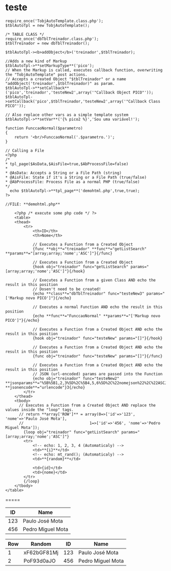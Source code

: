teste
=====
	require_once('TobjAutoTemplate.class.php');
	$tblAutoTpl = new TobjAutoTemplate();
	
	/* TABLE CLASS */
	require_once('dbTblTreinador.class.php');
	$tblTreinador = new dbTblTreinador();
	
	$tblAutoTpl-><b>addObject</b>('treinador',$tblTreinador);
	
	//Adds a new kind of Markup
	$tblAutoTpl->**setMarkupType**('pico');
	// When the Markup is called, executes callback function, overwriting the "TobjAutoTemplate" post actions.
	// Accepts a created Object "$tblTreinador" or a name "addObject('treinador',$tblTreinador)" as param.
	$tblAutoTpl->**setCallback**('pico','treinador','testeNew2',array('"Callback Object PICO"'));
	$tblAutoTpl->setCallback('pico',$tblTreinador,'testeNew2',array('"Callback Class PICO"'));
	
	// Also replace other vars as a simple template system
	$tblAutoTpl->**setVar**('{% pico2 %}','Sou uma variável!');

	function FunccaoNormal($parametro)
	{
		return '<br/>FunccaoNormal('.$parametro.')';
	}
	
	// Calling a File
	<?php
  	/*
  	* tpl_page($AsData,$AisFile=true,$AbProcessFile=false)
  	*
  	* @AsData: Accepts a String or a File Path (string)
  	* @AisFile: State if it's a String or a File Path (true/false)
  	* @AbProcessFile: Process File as a normal PHP (true/false)
  	*/
	  echo $tblAutoTpl->**tpl_page**('demohtml.php',true,true);
	?>
	
	//FILE: **demohtml.php**
	
		<?php /* execute some php code */ ?>
		<table>
		<thead>
			<tr>
				<th>ID</th>
				<th>Nome</th>
				
				// Executes a Function from a Created Object
				{func **obj**="treinador" **func**="getListSearch" **params**="[array;array;'nome';'ASC']"}{/func}
				
				// Executes a Function from a Created Object
				{hook obj="treinador" func="getListSearch" params="[array;array;'nome';'ASC']"}{/hook}
				
				// Executes a Function from a given Class AND echo the result in this position
				// Dosen't need to be created!
				{echo **class**="dbTblTreinador" func="testeNew3" params="['Markup novo PICO']"}{/echo}
				
				// Executes a normal Function AND echo the result in this position
				{echo **func**="FunccaoNormal" **params**="['Markup novo PICO']"}{/echo}
				
				// Executes a Function from a Created Object AND echo the result in this position
				{hook obj="treinador" func="testeNew" params="[]"}{/hook}
				
				// Executes a Function from a Created Object AND echo the result in this position
				{func obj="treinador" func="testeNew" params="[]"}{/func}
				
				// Executes a Function from a Created Object AND echo the result in this position
				// JSON (url-encoded) params are passed into the Function
				{echo obj="treinador" func="testeNew2" **jsonparams**="%5B%5B1,2,3%5D%2C%5B4,5,6%5D%2C%22nomejson%22%2C%22ASCJSON%22%5D" **jsonencode**="urlencode"}3{/echo}
			</tr>
		</thead>
		<tbody>
		  // Executes a Function from a Created Object AND replace the values inside the "loop" tags.
		  // return **array['ROW']** = array(0=>['id'=>'123', 'nome'=>'Paulo José Mota'],
		  //                             1=>['id'=>'456', 'nome'=>'Pedro Miguel Mota']);
			{loop obj="treinador" func="getListSearch" params="[array;array;'nome';'ASC']"}
			<tr>
			  	<!-- echo: 1, 2, 3, 4 (Automaticaly) -->
			  	<td>**{i}**</td>
			  	<!-- echo: mt_rand(); (Automaticaly) -->
			  	<td>**{random}**</td>
			  	
				<td>{id}</td>
				<td>{nome}</td>
			</tr>
			{/loop}
		</tbody>
	</table>
=====

| ID  | Name |
| ------------- | ------------- |
| 123 | Paulo José Mota  |
| 456 | Pedro Miguel Mota  |

| Row  | Random | ID  | Name |
| ------------- | ------------- | ------------- | ------------- |
| 1 | xF62bGF81Mj | 123 | Paulo José Mota  |
| 2 | PoF93d0aJO | 456 | Pedro Miguel Mota  |
